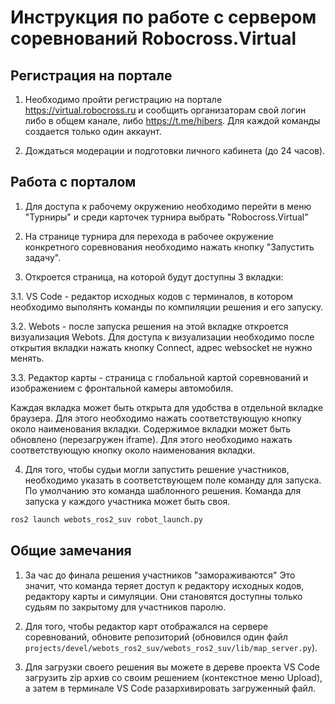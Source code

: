 # Инструкция по работе с сервером соревнований  Robocross.Virtual

## Регистрация на портале
1. Необходимо пройти регистрацию на портале https://virtual.robocross.ru и сообщить организаторам свой логин либо в общем канале, либо https://t.me/hibers. Для каждой команды создается только один аккаунт.

2. Дождаться модерации и подготовки личного кабинета (до 24 часов).

## Работа с порталом

1. Для доступа к рабочему окружению необходимо перейти в меню "Турниры" и среди карточек турнира выбрать "Robocross.Virtual"

2. На странице турнира для перехода в рабочее окружение конкретного соревнования необходимо нажать кнопку "Запустить задачу".

3. Откроется страница, на которой будут доступны 3 вкладки:

3.1. VS Code - редактор исходных кодов с терминалов, в котором необходимо выполянть команды по компиляции решения и его запуску.

3.2. Webots - после запуска решения на этой вкладке откроется визуализация Webots. Для доступа к визуализации необходимо после открытия вкладки нажать кнопку Connect, адрес websocket не нужно менять.

3.3. Редактор карты - страница с глобальной картой соревнований и изображением с фронтальной камеры автомобиля.

Каждая вкладка может быть открыта для удобства в отдельной вкладке браузера. Для этого необходимо нажать соответствующую кнопку около наименования вкладки.
Содержимое вкладки может быть обновлено (перезагружен iframe). Для этого необходимо нажать соответствующую кнопку около наименования вкладки.

4. Для того, чтобы судьи могли запустить решение участников, необходимо указать в соответствующем поле команду для запуска. По умолчанию это команда шаблонного решения. Команда для запуска у каждого участника может быть своя.

```bash
ros2 launch webots_ros2_suv robot_launch.py
```

## Общие замечания
1. За час до финала решения участников "замораживаются" Это значит, что команда теряет доступ к редактору исходных кодов, редактору карты и симуляции. Они становятся доступны только судьям  по закрытому для участников паролю.

2. Для того, чтобы редактор карт отображался на сервере соревнований, обновите репозиторий (обновился один файл `projects/devel/webots_ros2_suv/webots_ros2_suv/lib/map_server.py`).

3. Для загрузки своего решения вы можете в дереве проекта VS Code загрузить zip архив со своим решением (контекстное меню Upload), а затем в терминале VS Code разархивировать загруженный файл.